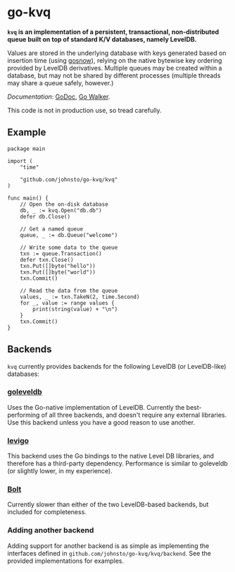 go-kvq
======

**`kvq` is an implementation of a persistent, transactional, non-distributed 
queue built on top of standard K/V databases, namely LevelDB.**

Values are stored in the underlying database with keys generated based on
insertion time (using [gosnow](https://github.com/sdming/gosnow)), relying on
the native bytewise key ordering provided by LevelDB derivatives. Multiple 
queues may be created within a database, but may not be shared by different
processes (multiple threads may share a queue safely, however.)

*Documentation*: [GoDoc](https://godoc.org/github.com/johnsto/go-kvq/kvq), [Go Walker](https://gowalker.org/github.com/johnsto/go-kvq/kvq).

This code is not in production use, so tread carefully.

## Example

```
package main

import (
	"time"

	"github.com/johnsto/go-kvq/kvq"
)

func main() {
	// Open the on-disk database
	db, _ := kvq.Open("db.db")
	defer db.Close()

	// Get a named queue
	queue, _ := db.Queue("welcome")

	// Write some data to the queue
	txn := queue.Transaction()
	defer txn.Close()
	txn.Put([]byte("hello"))
	txn.Put([]byte("world"))
	txn.Commit()

	// Read the data from the queue
	values, _ := txn.TakeN(2, time.Second)
	for _, value := range values {
		print(string(value) + "\n")
	}
	txn.Commit()
}

```

## Backends
`kvq` currently provides backends for the following LevelDB (or LevelDB-like)
databases:

### [goleveldb](https://github.com/syndtr/goleveldb)
Uses the Go-native implementation of LevelDB. Currently the best-performing of
all three backends, and doesn't require any external libraries. Use this
backend unless you have a good reason to use another.

### [levigo](https://github.com/jmhodges/levigo)
This backend uses the Go bindings to the native Level DB libraries, and
therefore has a third-party dependency. Performance is similar to goleveldb
(or slightly lower, in my experience).

### [Bolt](https://github.com/boltdb/bolt)
Currently slower than either of the two LevelDB-based backends, but included
for completeness.

### Adding another backend
Adding support for another backend is as simple as implementing the interfaces
defined in `github.com/johnsto/go-kvq/kvq/backend`. See the provided
implementations for examples.

